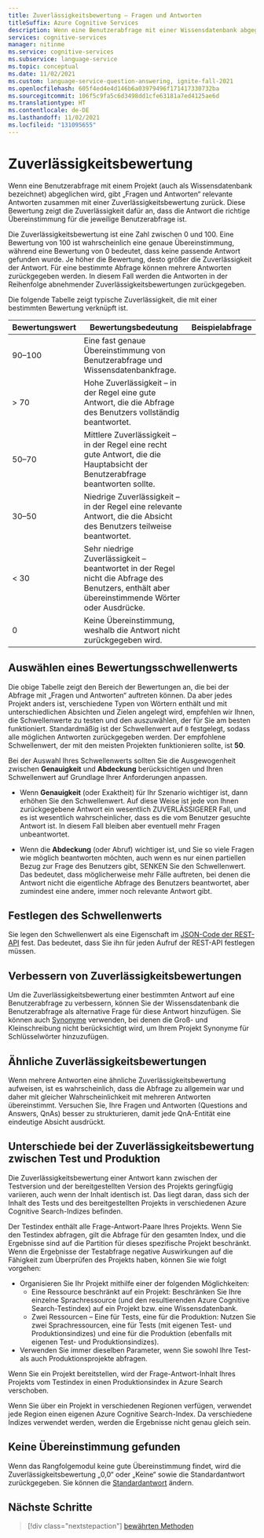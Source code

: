 ```yaml
---
title: Zuverlässigkeitsbewertung – Fragen und Antworten
titleSuffix: Azure Cognitive Services
description: Wenn eine Benutzerabfrage mit einer Wissensdatenbank abgeglichen wird, gibt „Fragen und Antworten“ relevante Antworten zusammen mit einer Zuverlässigkeitsbewertung zurück.
services: cognitive-services
manager: nitinme
ms.service: cognitive-services
ms.subservice: language-service
ms.topic: conceptual
ms.date: 11/02/2021
ms.custom: language-service-question-answering, ignite-fall-2021
ms.openlocfilehash: 605f4ed4e4d146b6a03979496f171417330732ba
ms.sourcegitcommit: 106f5c9fa5c6d3498dd1cfe63181a7ed4125ae6d
ms.translationtype: HT
ms.contentlocale: de-DE
ms.lasthandoff: 11/02/2021
ms.locfileid: "131095655"
---
```

# <a name="confidence-score"></a>Zuverlässigkeitsbewertung

Wenn eine Benutzerabfrage mit einem Projekt (auch als Wissensdatenbank bezeichnet) abgeglichen wird, gibt „Fragen und Antworten“ relevante Antworten zusammen mit einer Zuverlässigkeitsbewertung zurück. Diese Bewertung zeigt die Zuverlässigkeit dafür an, dass die Antwort die richtige Übereinstimmung für die jeweilige Benutzerabfrage ist.

Die Zuverlässigkeitsbewertung ist eine Zahl zwischen 0 und 100. Eine Bewertung von 100 ist wahrscheinlich eine genaue Übereinstimmung, während eine Bewertung von 0 bedeutet, dass keine passende Antwort gefunden wurde. Je höher die Bewertung, desto größer die Zuverlässigkeit der Antwort. Für eine bestimmte Abfrage können mehrere Antworten zurückgegeben werden. In diesem Fall werden die Antworten in der Reihenfolge abnehmender Zuverlässigkeitsbewertungen zurückgegeben.

Die folgende Tabelle zeigt typische Zuverlässigkeit, die mit einer bestimmten Bewertung verknüpft ist.

|Bewertungswert|Bewertungsbedeutung|Beispielabfrage|
|--|--|--|
|90–100|Eine fast genaue Übereinstimmung von Benutzerabfrage und Wissensdatenbankfrage.|
|> 70|Hohe Zuverlässigkeit – in der Regel eine gute Antwort, die die Abfrage des Benutzers vollständig beantwortet.|
|50–70|Mittlere Zuverlässigkeit – in der Regel eine recht gute Antwort, die die Hauptabsicht der Benutzerabfrage beantworten sollte.|
|30–50|Niedrige Zuverlässigkeit – in der Regel eine relevante Antwort, die die Absicht des Benutzers teilweise beantwortet.|
|< 30|Sehr niedrige Zuverlässigkeit – beantwortet in der Regel nicht die Abfrage des Benutzers, enthält aber übereinstimmende Wörter oder Ausdrücke. |
|0|Keine Übereinstimmung, weshalb die Antwort nicht zurückgegeben wird.|

## <a name="choose-a-score-threshold"></a>Auswählen eines Bewertungsschwellenwerts

Die obige Tabelle zeigt den Bereich der Bewertungen an, die bei der Abfrage mit „Fragen und Antworten“ auftreten können. Da aber jedes Projekt anders ist, verschiedene Typen von Wörtern enthält und mit unterschiedlichen Absichten und Zielen angelegt wird, empfehlen wir Ihnen, die Schwellenwerte zu testen und den auszuwählen, der für Sie am besten funktioniert. Standardmäßig ist der Schwellenwert auf `0` festgelegt, sodass alle möglichen Antworten zurückgegeben werden. Der empfohlene Schwellenwert, der mit den meisten Projekten funktionieren sollte, ist **50**.

Bei der Auswahl Ihres Schwellenwerts sollten Sie die Ausgewogenheit zwischen **Genauigkeit** und **Abdeckung** berücksichtigen und Ihren Schwellenwert auf Grundlage Ihrer Anforderungen anpassen.

- Wenn **Genauigkeit** (oder Exaktheit) für Ihr Szenario wichtiger ist, dann erhöhen Sie den Schwellenwert. Auf diese Weise ist jede von Ihnen zurückgegebene Antwort ein wesentlich ZUVERLÄSSIGERER Fall, und es ist wesentlich wahrscheinlicher, dass es die vom Benutzer gesuchte Antwort ist. In diesem Fall bleiben aber eventuell mehr Fragen unbeantwortet. 

- Wenn die **Abdeckung** (oder Abruf) wichtiger ist, und Sie so viele Fragen wie möglich beantworten möchten, auch wenn es nur einen partiellen Bezug zur Frage des Benutzers gibt, SENKEN Sie den Schwellenwert. Das bedeutet, dass möglicherweise mehr Fälle auftreten, bei denen die Antwort nicht die eigentliche Abfrage des Benutzers beantwortet, aber zumindest eine andere, immer noch relevante Antwort gibt.

## <a name="set-threshold"></a>Festlegen des Schwellenwerts

Sie legen den Schwellenwert als eine Eigenschaft im [JSON-Code der REST-API](../quickstart/sdk.md) fest. Das bedeutet, dass Sie ihn für jeden Aufruf der REST-API festlegen müssen.

## <a name="improve-confidence-scores"></a>Verbessern von Zuverlässigkeitsbewertungen

Um die Zuverlässigkeitsbewertung einer bestimmten Antwort auf eine Benutzerabfrage zu verbessern, können Sie der Wissensdatenbank die Benutzerabfrage als alternative Frage für diese Antwort hinzufügen. Sie können auch [Synonyme](../tutorials/adding-synonyms.md) verwenden, bei denen die Groß- und Kleinschreibung nicht berücksichtigt wird, um Ihrem Projekt Synonyme für Schlüsselwörter hinzuzufügen.

## <a name="similar-confidence-scores"></a>Ähnliche Zuverlässigkeitsbewertungen

Wenn mehrere Antworten eine ähnliche Zuverlässigkeitsbewertung aufweisen, ist es wahrscheinlich, dass die Abfrage zu allgemein war und daher mit gleicher Wahrscheinlichkeit mit mehreren Antworten übereinstimmt. Versuchen Sie, Ihre Fragen und Antworten (Questions and Answers, QnAs) besser zu strukturieren, damit jede QnA-Entität eine eindeutige Absicht ausdrückt.

## <a name="confidence-score-differences-between-test-and-production"></a>Unterschiede bei der Zuverlässigkeitsbewertung zwischen Test und Produktion

Die Zuverlässigkeitsbewertung einer Antwort kann zwischen der Testversion und der bereitgestellten Version des Projekts geringfügig variieren, auch wenn der Inhalt identisch ist. Das liegt daran, dass sich der Inhalt des Tests und des bereitgestellten Projekts in verschiedenen Azure Cognitive Search-Indizes befinden.

Der Testindex enthält alle Frage-Antwort-Paare Ihres Projekts. Wenn Sie den Testindex abfragen, gilt die Abfrage für den gesamten Index, und die Ergebnisse sind auf die Partition für dieses spezifische Projekt beschränkt. Wenn die Ergebnisse der Testabfrage negative Auswirkungen auf die Fähigkeit zum Überprüfen des Projekts haben, können Sie wie folgt vorgehen:
* Organisieren Sie Ihr Projekt mithilfe einer der folgenden Möglichkeiten:
    * Eine Ressource beschränkt auf ein Projekt: Beschränken Sie Ihre einzelne Sprachressource (und den resultierenden Azure Cognitive Search-Testindex) auf ein Projekt bzw. eine Wissensdatenbank.
    * Zwei Ressourcen – Eine für Tests, eine für die Produktion: Nutzen Sie zwei Sprachressourcen, eine für Tests (mit eigenen Test- und Produktionsindizes) und eine für die Produktion (ebenfalls mit eigenen Test- und Produktionsindizes).
* Verwenden Sie immer dieselben Parameter, wenn Sie sowohl Ihre Test- als auch Produktionsprojekte abfragen.

Wenn Sie ein Projekt bereitstellen, wird der Frage-Antwort-Inhalt Ihres Projekts vom Testindex in einen Produktionsindex in Azure Search verschoben.

Wenn Sie über ein Projekt in verschiedenen Regionen verfügen, verwendet jede Region einen eigenen Azure Cognitive Search-Index. Da verschiedene Indizes verwendet werden, werden die Ergebnisse nicht genau gleich sein.

## <a name="no-match-found"></a>Keine Übereinstimmung gefunden

Wenn das Rangfolgemodul keine gute Übereinstimmung findet, wird die Zuverlässigkeitsbewertung „0,0“ oder „Keine“ sowie die Standardantwort zurückgegeben. Sie können die [Standardantwort](../how-to/change-default-answer.md) ändern.

## <a name="next-steps"></a>Nächste Schritte
> [!div class="nextstepaction"]
> [bewährten Methoden](./best-practices.md)
